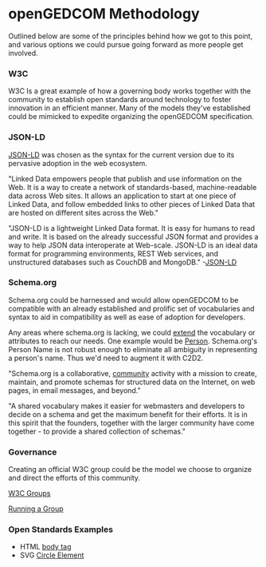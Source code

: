 # openGEDCOM Methodology

Outlined below are some of the principles behind how we got to this point, and various options we could pursue going forward as more people get involved.

### W3C
W3C Is a great example of how a governing body works together with the community to establish open standards around technology to foster innovation in an efficient manner. Many of the models they've established could be mimicked to expedite organizing the openGEDCOM specification.

### JSON-LD
[JSON-LD](https://json-ld.org/) was chosen as the syntax for the current version due to its pervasive adoption in the web ecosystem.

"Linked Data empowers people that publish and use information on the Web. It is a way to create a network of standards-based, machine-readable data across Web sites. It allows an application to start at one piece of Linked Data, and follow embedded links to other pieces of Linked Data that are hosted on different sites across the Web."

"JSON-LD is a lightweight Linked Data format. It is easy for humans to read and write. It is based on the already successful JSON format and provides a way to help JSON data interoperate at Web-scale. JSON-LD is an ideal data format for programming environments, REST Web services, and unstructured databases such as CouchDB and MongoDB." -[JSON-LD](https://json-ld.org/)

### Schema.org
Schema.org could be harnessed and would allow openGEDCOM to be compatible with an already established and prolific set of vocabularies and syntax to aid in compatibility as well as ease of adoption for developers.

Any areas where schema.org is lacking, we could [extend](https://schema.org/docs/extension.html) the vocabulary or attributes to reach our needs. One example would be [Person](https://schema.org/Person). Schema.org's Person Name is not robust enough to eliminate all ambiguity in representing a person's name. Thus we'd need to augment it with C2D2.

"Schema.org is a collaborative, [community](https://www.w3.org/community/schemaorg/) activity with a mission to create, maintain, and promote schemas for structured data on the Internet, on web pages, in email messages, and beyond."

"A shared vocabulary makes it easier for webmasters and developers to decide on a schema and get the maximum benefit for their efforts. It is in this spirit that the founders, together with the larger community have come together - to provide a shared collection of schemas."

### Governance
Creating an official W3C group could be the model we choose to organize and direct the efforts of this community.

[W3C Groups](https://www.w3.org/community/about/faq/#how-do-we-get-started-in-a-new-group)

[Running a Group](https://www.w3.org/community/about/good-practice-for-running-a-group/)

### Open Standards Examples
- HTML [body tag](https://www.w3.org/community/about/good-practice-for-running-a-group/)
- SVG [Circle Element](https://www.w3.org/TR/SVG11/shapes.html#CircleElement)